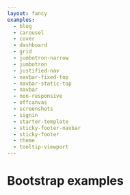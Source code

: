 ```yaml
---
layout: fancy
examples:
  - blog
  - carousel
  - cover
  - dashboard
  - grid
  - jumbotron-narrow
  - jumbotron
  - justified-nav
  - navbar-fixed-top
  - navbar-static-top
  - navbar
  - non-responsive
  - offcanvas
  - screenshots
  - signin
  - starter-template
  - sticky-footer-navbar
  - sticky-footer
  - theme
  - tooltip-viewport
---
```

<div class="container">
<h1>Bootstrap examples</h1>
</div>
<script>
examples = {{ page.examples | jsonify }};
d3.select('div.container')
  .selectAll('h2')
  .data(examples)
  .enter()
  .each(function (d) {
    var s = d3.select(this);
    s.append('h2')
     .append('a')
     .attr('href', function (d) { 
       return 'https://getbootstrap.com/examples/' + d; 
     })
    .html(function (d) { return d;});
    s.append('a')
     .attr('href', function (d) { 
       return 'https://github.com/twbs/bootstrap/tree/gh-pages/examples/' + d; 
     })
    .html('GitHub source');
  });
</script>
